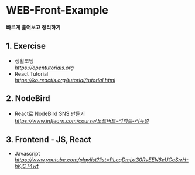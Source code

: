 # WEB-Front-Example

**빠르게 훑어보고 정리하기**<br>

## 1. Exercise

- 생활코딩<br />
    *<https://opentutorials.org>*
- React Tutorial <br />
    *<https://ko.reactjs.org/tutorial/tutorial.html>*

## 2. NodeBird

- React로 NodeBird SNS 만들기<br />
    *<https://www.inflearn.com/course/노드버드-리액트-리뉴얼>*

## 3. Frontend - JS, React

- Javascript <br />
    *<https://www.youtube.com/playlist?list=PLcqDmjxt30RvEEN6eUCcSrrH-hKjCT4wt>*